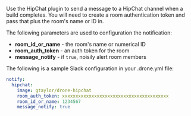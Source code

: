 Use the HipChat plugin to send a message to a HipChat channel when a build 
completes. You will need to create a room authentication token and pass
that plus the room's name or ID in.

The following parameters are used to configuration the notification:

* **room_id_or_name** - the room's name or numerical ID
* **room_auth_token** - an auth token for the room
* **message_notify** - if `true`, noisily alert room members 

The following is a sample Slack configuration in your .drone.yml file:

```yaml
notify:
  hipchat:
    image: gtaylor/drone-hipchat
    room_auth_token: xxxxxxxxxxxxxxxxxxxxxxxxxxxxxxxxxxxxxxxx
    room_id_or_name: 1234567
    message_notify: true
```
